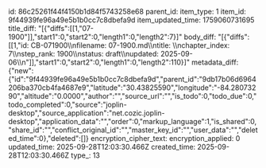 id: 86c25261f44f4150b1d84f5743258e68
parent_id: 
item_type: 1
item_id: 9f44939fe96a49e5b1b0cc7c8dbefa9d
item_updated_time: 1759060731695
title_diff: "[{\"diffs\":[[1,\"07-1900\"]],\"start1\":0,\"start2\":0,\"length1\":0,\"length2\":7}]"
body_diff: "[{\"diffs\":[[1,\"id: CB-071900\\\nfilename: 07-1900.md\\\ntitle: \\\nchapter_index: 7\\\nstep_rank: 1900\\\nstatus: draft\\\nupdated: 2025-09-06\\\n\"]],\"start1\":0,\"start2\":0,\"length1\":0,\"length2\":110}]"
metadata_diff: {"new":{"id":"9f44939fe96a49e5b1b0cc7c8dbefa9d","parent_id":"9db17b06d6964206ba370cb4fa4687e9","latitude":"30.43825590","longitude":"-84.28073290","altitude":"0.0000","author":"","source_url":"","is_todo":0,"todo_due":0,"todo_completed":0,"source":"joplin-desktop","source_application":"net.cozic.joplin-desktop","application_data":"","order":0,"markup_language":1,"is_shared":0,"share_id":"","conflict_original_id":"","master_key_id":"","user_data":"","deleted_time":0},"deleted":[]}
encryption_cipher_text: 
encryption_applied: 0
updated_time: 2025-09-28T12:03:30.466Z
created_time: 2025-09-28T12:03:30.466Z
type_: 13